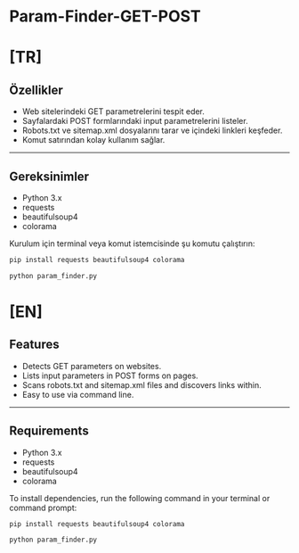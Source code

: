 # Param-Finder-GET-POST


# [TR]

## Özellikler

- Web sitelerindeki GET parametrelerini tespit eder.
- Sayfalardaki POST formlarındaki input parametrelerini listeler.
- Robots.txt ve sitemap.xml dosyalarını tarar ve içindeki linkleri keşfeder.
- Komut satırından kolay kullanım sağlar.

---

## Gereksinimler

- Python 3.x
- requests
- beautifulsoup4
- colorama

Kurulum için terminal veya komut istemcisinde şu komutu çalıştırın:

```bash
pip install requests beautifulsoup4 colorama
```

```bash
python param_finder.py
```



# [EN]



## Features

- Detects GET parameters on websites.
- Lists input parameters in POST forms on pages.
- Scans robots.txt and sitemap.xml files and discovers links within.
- Easy to use via command line.

---

## Requirements

- Python 3.x
- requests
- beautifulsoup4
- colorama

To install dependencies, run the following command in your terminal or command prompt:

```bash
pip install requests beautifulsoup4 colorama
```

```bash
python param_finder.py
```
